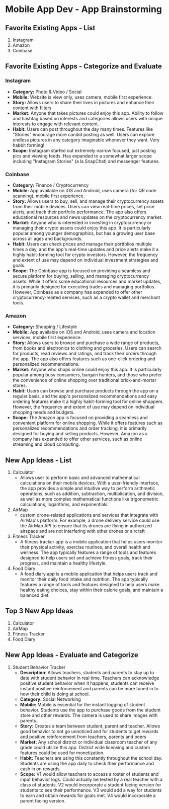 Mobile App Dev - App Brainstorming
===

## Favorite Existing Apps - List
1. Instagram
1. Amazon
1. Coinbase

## Favorite Existing Apps - Categorize and Evaluate
### Instagram
   - **Category:** Photo & Video / Social 
   - **Mobile:** Website is view only, uses camera, mobile first experience.
   - **Story:** Allows users to share their lives in pictures and enhance their content with filters
   - **Market:** Anyone that takes pictures could enjoy this app. Ability to follow and hashtag based on interests and categories allows users with unique interests to engage with relevant content.
   - **Habit:** Users can post throughout the day many times. Features like "Stories" encourage more candid posting as well. Users can explore endless pictures in any category imaginable whenever they want. Very habbit forming!
   - **Scope:** Instagram started out extremely narrow focused, just posting pics and viewing feeds. Has expanded to a somewhat larger scope including "Instagram Stories" (a la SnapChat) and messenger features. 
### Coinbase
   - **Category:** Finance / Cryptocurrency
   - **Mobile:** App available on iOS and Android, uses camera (for QR code scanning), mobile first experience.
   - **Story:** Allows users to buy, sell, and manage their cryptocurrency assets from their mobile devices. Users can view real-time prices, set price alerts, and track their portfolio performance. The app also offers educational resources and news updates on the cryptocurrency market.
   - **Market:** Anyone who is interested in investing in cryptocurrency or managing their crypto assets could enjoy this app. It is particularly popular among younger demographics, but has a growing user base across all ages and backgrounds.
   - **Habit:** Users can check prices and manage their portfolios multiple times a day, and the app's real-time updates and price alerts make it a highly habit-forming tool for crypto investors. However, the frequency and extent of use may depend on individual investment strategies and goals.
   - **Scope:** The Coinbase app is focused on providing a seamless and secure platform for buying, selling, and managing cryptocurrency assets. While it offers some educational resources and market updates, it is primarily designed for executing trades and managing portfolios. However, Coinbase as a company has expanded to offer other cryptocurrency-related services, such as a crypto wallet and merchant tools.
### Amazon
   - **Category:** Shopping / Lifestyle
   - **Mobile:** App available on iOS and Android, uses camera and location services, mobile first experience.
   - **Story:** Allows users to browse and purchase a wide range of products, from books and electronics to clothing and groceries. Users can search for products, read reviews and ratings, and track their orders through the app. The app also offers features such as one-click ordering and personalized recommendations.
   - **Market:** Anyone who shops online could enjoy this app. It is particularly popular among busy consumers, bargain hunters, and those who prefer the convenience of online shopping over traditional brick-and-mortar stores.
   - **Habit:** Users can browse and purchase products through the app on a regular basis, and the app's personalized recommendations and easy ordering features make it a highly habit-forming tool for online shoppers. However, the frequency and extent of use may depend on individual shopping needs and budgets.
   - **Scope:** The Amazon app is focused on providing a seamless and convenient platform for online shopping. While it offers features such as personalized recommendations and order tracking, it is primarily designed for buying and selling products. However, Amazon as a company has expanded to offer other services, such as online streaming and cloud computing.

## New App Ideas - List
1. Calculator
   - Allows user to perform basic and advanced mathematical calculations on their mobile devices. With a user-friendly interface, the app provides a simple and intuitive way to perform arithmetic operations, such as addition, subtraction, multiplication, and division, as well as more complex mathematical functions like trigonometric calculations, logarithms, and exponentials.
2. AirMap
   - custom drone-related applications and services that integrate with AirMap's platform. For example, a drone delivery service could use the AirMap API to ensure that its drones are flying in authorized airspace and are not interfering with other drones or aircraft
3. Fitness Tracker
   - A fitness tracker app is a mobile application that helps users monitor their physical activity, exercise routines, and overall health and wellness. The app typically features a range of tools and features designed to help users set and achieve fitness goals, track their progress, and maintain a healthy lifestyle.
4. Food Diary
   - A food diary app is a mobile application that helps users track and monitor their daily food intake and nutrition. The app typically features a range of tools and features designed to help users make healthy eating choices, stay within their calorie goals, and maintain a balanced diet.

## Top 3 New App Ideas
1. Calculator
2. AirMap
3. Fitness Tracker
4. Food Diary 

## New App Ideas - Evaluate and Categorize
1. Student Behavior Tracker
   - **Description**: Allows teachers, students and parents to stay up to date with student behavior in real time. Teachers can acknowledge positive student behavior when it happens, students can receive instant positive reinforcement and parents can be more tuned in to how their child is doing at school.
   - **Category:** Social Networking
   - **Mobile:** Mobile is essential for the instant logging of student behavior. Students use the app to purchase goods from the student store and other rewards. The camera is used to share images with parents.
   - **Story:** Creates a team between student, parent and teacher. Allows good behavior to not go unnoticed and for students to get rewards and positive reinforcement from teachers, parents and peers
   - **Market:** Any school district or individual classroom teacher of any grade could utilize this app. District wide licensing and custom features could be used for monetization. 
   - **Habit:** Teachers are using this constantly throughout the school day. Students are using the app daily to check their performance and cash in on rewards.
   - **Scope:** V1 would allow teachers to access a roster of students and input behavior logs. Could actually be tested by a real teacher with a class of students. V2 would incorporate a student facing version for students to see their performance. V3 would add a way for students to earn and obtain rewards for goals met. V4 would incorporate a parent facing version.



